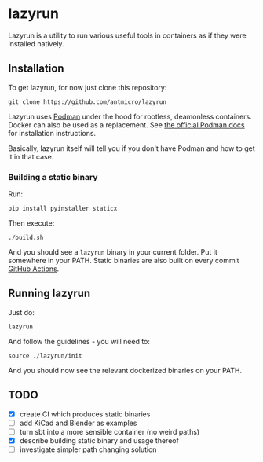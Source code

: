 # lazyrun

Lazyrun is a utility to run various useful tools in containers as if they were installed natively.

## Installation

To get lazyrun, for now just clone this repository:

```
git clone https://github.com/antmicro/lazyrun
```

Lazyrun uses [Podman](https://podman.io/) under the hood for rootless, deamonless containers. Docker can also be used as a replacement.
See [the official Podman docs](https://podman.io/getting-started/installation) for installation instructions.

Basically, lazyrun itself will tell you if you don't have Podman and how to get it in that case.

### Building a static binary

Run:

```
pip install pyinstaller staticx
```

Then execute:

```
./build.sh
```

And you should see a `lazyrun` binary in your current folder.
Put it somewhere in your PATH.
Static binaries are also built on every commit [GitHub Actions](https://github.com/antmicro/lazyrun/actions).

## Running lazyrun

Just do:

```
lazyrun
```

And follow the guidelines - you will need to:

```
source ./lazyrun/init
```

And you should now see the relevant dockerized binaries on your PATH.

## TODO

* [X] create CI which produces static binaries
* [ ] add KiCad and Blender as examples
* [ ] turn sbt into a more sensible container (no weird paths)
* [X] describe building static binary and usage thereof
* [ ] investigate simpler path changing solution
